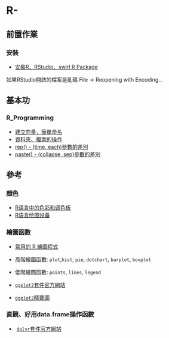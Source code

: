 # R-

## 前置作業

### 安裝

* [安裝R、RStudio、swirl R Package](https://github.com/Jiaaa1014/R-/blob/master/installation.R)

如果RStudio開啟的檔案是亂碼
File -> Reopening with Encoding...

## 基本功

### R_Programming

* [建立向量，簡單命名](https://github.com/Jiaaa1014/R-/blob/master/R_programming/R_Pro01-04.R#L2)
* [資料夾、檔案的操作](https://github.com/Jiaaa1014/R-/blob/master/R_programming/R_Pro01-04.R#L23)
* [rep() - (time, each)參數的差別](https://github.com/Jiaaa1014/R-/blob/master/R_programming/R_Pro01-04.R#L89)
* [paste() - (collapse, sep)參數的差別](https://github.com/Jiaaa1014/R-/blob/master/R_programming/R_Pro01-04.R#L118)



## 參考
### 顏色

* [R语言中的色彩和调色板](http://iccm.cc/colors-and-palettes-in-r-language/)
* [R语言绘图设备](http://blog.csdn.net/hongweigg/article/details/45242383)

### 繪圖函數

* [常用的 R 繪圖程式](http://web.ntpu.edu.tw/~cflin/Teach/R/R06EN06Graphics.pdf)

 * 高階繪圖函數: `plot`,`hist`, `pie`, `dotchart`, `barplot`, `boxplot`
 * 低階繪圖函數: `points`, `lines`, `legend`
 
 * [`ggplot2`套件官方網站](http://ggplot2.tidyverse.org/index.html)
 * [`ggplot2`精要圖](https://www.rstudio.com/wp-content/uploads/2015/03/ggplot2-cheatsheet.pdf)

### 直觀、好用data.frame操作函數

 *  [`dplyr`套件官方網站](http://dplyr.tidyverse.org/reference/index.html)
